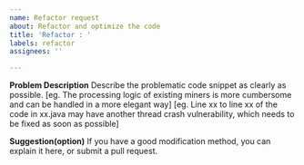 ```yaml
---
name: Refactor request
about: Refactor and optimize the code
title: 'Refactor : '
labels: refactor
assignees: ''

---
```


**Problem Description**
Describe the problematic code snippet as clearly as possible.
[eg. The processing logic of existing miners is more cumbersome and can be handled in a more elegant way]
[eg. Line xx to line xx of the code in xx.java may have another thread crash vulnerability, which needs to be fixed as soon as possible]

**Suggestion(option)**
If you have a good modification method, you can explain it here, or submit a pull request.
